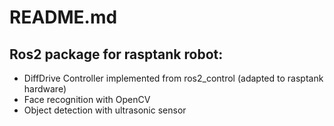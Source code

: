 # README.md

## Ros2 package for rasptank robot:
<ul>
  <li>
    DiffDrive Controller implemented from ros2_control (adapted to rasptank hardware)
  </li>
  <li>
    Face recognition with OpenCV
  </li>
  <li>
    Object detection with ultrasonic sensor
  </li>
</ul>
